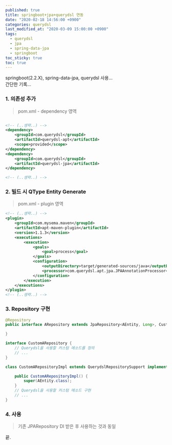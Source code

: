 ```yaml
---
published: true
title: springboot+jpa+querydsl 연동
date: "2020-02-18 14:56:00 +0900"
categories: querydsl
last_modified_at: "2020-03-09 15:00:00 +0900"
tags:
  - querydsl
  - jpa
  - spring-data-jpa
  - springboot
toc_sticky: true
toc: true
---
```


springboot(2.2.X), spring-data-jpa, querydsl 사용...  
간단한 기록...

### 1. 의존성 추가  
> pom.xml - dependency 영역  
```xml

<!-- (..생략..) -->
<dependency>
    <groupId>com.querydsl</groupId>
    <artifactId>querydsl-apt</artifactId>
    <scope>provided</scope>
</dependency>
<dependency>
    <groupId>com.querydsl</groupId>
    <artifactId>querydsl-jpa</artifactId>
</dependency>

<!-- (..생략..) -->        

```

### 2. 빌드 시 QType Entity Generate  
> pom.xml - plugin 영역  
```xml
<!-- (..생략..) -->
<plugin>
    <groupId>com.mysema.maven</groupId>
    <artifactId>apt-maven-plugin</artifactId>
    <version>1.1.3</version>
    <executions>
        <execution>
            <goals>
                <goal>process</goal>
            </goals>
            <configuration>
                <outputDirectory>target/generated-sources/java</outputDirectory>
                <processor>com.querydsl.apt.jpa.JPAAnnotationProcessor</processor>
            </configuration>
        </execution>
    </executions>
</plugin>
<!-- (..생략..) -->
```

### 3. Repository 구현

```java
@Repository
public interface ARepository extends JpaRepository<AEntity, Long>, CustomARepository {

}

interface CustomARepository {
    // Querydsl을 사용할 커스텀 메소드를 정의
    // ...
}

class CustomARepositoryImpl extends QuerydslRepositorySupport implements CustomARepository {

	public CustomARepositoryImpl() {
		super(AEntity.class);
	}
    // Querydsl을 사용할 커스텀 메소드 구현
    // ...
}
```

### 4. 사용
> 기존 JPARepository DI 받은 후 사용하는 것과 동일

끝.